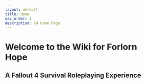 ```yaml
---
layout: default
title: Home
nav_order: 1
description: FH Home Page
---
```


# **Welcome to the Wiki for Forlorn Hope**
## **A Fallout 4 Survival Roleplaying Experience**
